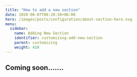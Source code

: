 ```yaml
---
title: "How to add a new section"
date: 2020-06-07T06:20:50+06:00
hero: /images/posts/configuration/about-section-hero.svg
menu:
  sidebar:
    name: Adding New Section
    identifier: customizing-add-new-section
    parent: customizing
    weight: 410
---
```


## Coming soon.......